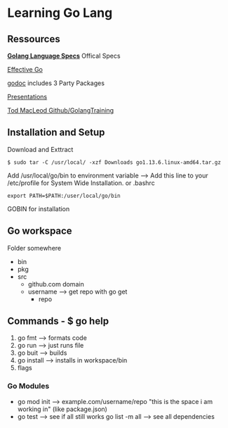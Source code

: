 # Learning Go Lang


## Ressources

**[Golang Language Specs](https://golang.org/ref/spec)** Offical Specs

[Effective Go](https://golang.org/doc/effective_go.html)

[godoc](https://godoc.org/) includes 3 Party Packages

[Presentations](https://goo.gl/Tbz6Xf)

[Tod MacLeod Github/GolangTraining](https://github.com/GoesToEleven/GolangTraining)



## Installation and Setup

Download and Exttract

    $ sudo tar -C /usr/local/ -xzf Downloads go1.13.6.linux-amd64.tar.gz

Add /usr/local/go/bin to environment variable --> Add this line to your /etc/profile for System Wide Installation. or .bashrc

    export PATH=$PATH:/user/local/go/bin

GOBIN for installation


## Go workspace

Folder somewhere
 * bin
 * pkg
 * src
     * github.com domain
     * username --> get repo with go get
        * repo

## Commands - $ go help

1. go fmt --> formats code
1. go run --> just runs file
1. go buit --> builds
1. go install --> installs in workspace/bin
1. flags


### Go Modules
* go mod init --> example.com/username/repo "this is the space i am working in" (like package.json)
* go test --> see if all still works
go list -m all --> see all dependencies


